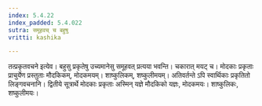 ```yaml
---
index: 5.4.22
index_padded: 5.4.022
sutra: समूहवच् च बहुषु
vritti: kashika

---
```

तत्प्रकृतवचने इत्येव। बहुसु प्रकृतेषु उच्यमानेसु समूहवत् प्रत्यया भवन्ति। चकारात् मयट् च। मोदकाः प्रकृताः प्राचुर्येण प्रस्तुताः मौदकिकम्, मोदकमयम्। शाष्कुलिकम्, शष्कुलीमयम्। अतिवर्तन्ते ऽपि स्वार्थिकाः प्रकृतितो लिङ्गवचनानि। द्वितीये सूत्रार्थे मोदकाः प्रकृताः अस्मिन् यज्ञे मौदकिको यज्ञः, मोदकमयः। शाष्कुलिकः, शष्कुलीमयः।